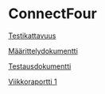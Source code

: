 # ConnectFour

[Testikattavuus](https://ossi-hy.github.io/ConnectFour/)

[Määrittelydokumentti](https://github.com/ossi-hy/ConnectFour/blob/main/documents/Maarittely.md)

[Testausdokumentti](https://github.com/ossi-hy/ConnectFour/blob/main/documents/Testaus.md)

[Viikkoraportti 1](https://github.com/ossi-hy/ConnectFour/blob/main/documents/Viikkoraportti%201.md)
